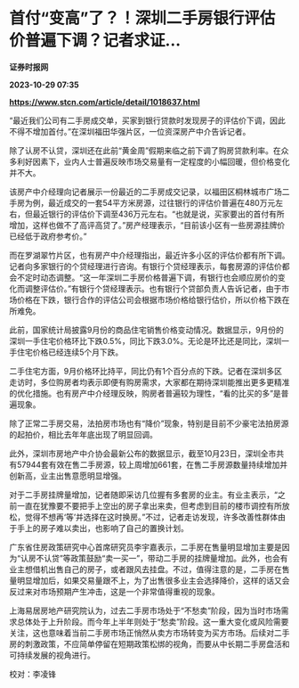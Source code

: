 # 首付“变高”了？！深圳二手房银行评估价普遍下调？记者求证…
**证券时报网**

**2023-10-29 07:35**

**https://www.stcn.com/article/detail/1018637.html**

“最近我们公司有二手房成交单，买家到银行贷款时发现房子的评估价下调，因此不得不增加首付。”在深圳福田华强片区，一位资深房产中介告诉记者。

除了认房不认贷，深圳还在此前“黄金周”假期来临之前下调了购房贷款利率。在众多利好因素下，业内人士普遍反映市场交易量有一定程度的小幅回暖，但价格变化并不大。

该房产中介经理向记者展示一份最近的二手房成交记录，以福田区桐林城市广场二手房为例，最近成交的一套54平方米房源，过往银行的评估价普遍在480万元左右，但最近银行的评估价下调至436万元左右。“也就是说，买家要出的首付有所增加，这样也做不了高评高贷了。”房产经理表示，“目前该小区有一些房源挂牌价已经低于政府参考价。”

而在罗湖翠竹片区，也有房产中介经理指出，最近许多小区的评估价都有所下调。记者向多家银行的个贷经理进行咨询。有银行个贷经理表示，每套房源的评估价都会不定时动态调整。“这一年深圳二手房价格普遍下调，有银行也会顺应房价的变化而调整评估价。”有银行个贷经理表示。也有银行个贷部负责人告诉记者，由于市场价格在下跌，银行合作的评估公司会根据市场价格给银行估价，所以价格下跌在所难免。

此前，国家统计局披露9月份的商品住宅销售价格变动情况。数据显示，9月份的深圳一手住宅价格环比下跌0.5%，同比下跌3.0%。无论是环比还是同比，深圳一手住宅价格已经连续5个月下跌。

二手住宅方面，9月价格环比持平，同比仍有1个百分点的下跌。记者在深圳多区走访时，多位购房者均表示即便有购房需求，大家都在期待深圳能推出更多更精准的优化措施。也有房产中介经理反映，购房者普遍较为理性，“看的比买的多”是普遍现象。

除了正常二手房交易，法拍房市场也有“降价”现象，特别是目前不少豪宅法拍房源的起拍价，相比去年年底出现了明显回调。

此外，深圳市房地产中介协会最新公布的数据显示，截至10月23日，深圳全市共有57944套有效在售二手房源，较上周增加661套，在售二手房源数量持续增加并创新高，业主出售意愿明显增强。

对于二手房挂牌量增加，记者随即采访几位握有多套房的业主。有业主表示，“之前一直在犹豫要不要把手上空出的房子拿出来卖，但考虑到目前的楼市调控有所放松，觉得不想再‘等’并选择在这时换房。”不过，记者走访发现，许多改善性群体由于手上的房子难以卖出，也影响了自己的置换计划。

广东省住房政策研究中心首席研究员李宇嘉表示，二手房在售量明显增加主要是因为“认房不认贷”等政策鼓励“卖一买一”，带动二手房的挂牌量增加。此外，也会有业主想借机出售自己的房子，或者跟风去挂盘。不过，值得注意的是，二手房在售量明显增加后，如果交易量跟不上，为了出售很多业主会选择降价，这样的话又会反过来对市场预期产生冲击，这是一个非常值得重视的现象。

上海易居房地产研究院认为，过去二手房市场处于“不愁卖”阶段，因为当时市场需求总体处于上升阶段。而今年上半年则处于“愁卖”阶段。这一重大变化或风险需要关注，这也意味着当前二手房市场正悄然从卖方市场转变为买方市场。后续对二手房的刺激政策，不应简单停留在短期政策松绑的视角，而要从中长期二手房盘活和可持续发展的视角进行。

校对：李凌锋